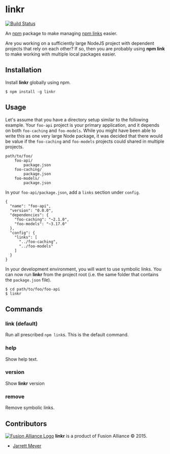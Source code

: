 # linkr

[![Build Status](https://travis-ci.org/jarrettmeyer/linkr.svg?branch=master)](https://travis-ci.org/jarrettmeyer/linkr)

An [npm](https://www.npmjs.com/) package to make managing [npm links](https://docs.npmjs.com/cli/link) easier.

Are you working on a sufficiently large NodeJS project with dependent projects that rely on each other? If so, then you
are probably using **npm link** to make working with multiple local packages easier.

## Installation

Install **linkr** globally using npm.

```
$ npm install -g linkr
```

## Usage

Let's assume that you have a directory setup similar to the following example. Your `foo-api` project is your primary
application, and it depends on both `foo-caching` and `foo-models`. While you might have been able to write this as one
very large Node package, it was decided that there would be value if the `foo-caching` and `foo-models` projects could 
shared in multiple projects.

```
path/to/foo/
    foo-api/
        package.json
    foo-caching/
        package.json
    foo-models/
        package.json
```

In your `foo-api/package.json`, add a `links` section under `config`.

```
{
  "name": "foo-api",
  "version": "0.0.0",
  "dependencies": {
    "foo-caching": "~2.1.0",
    "foo-models": "~3.17.0"
  },
  "config": {
    "links": [
      "../foo-caching",
      "../foo-models"
    ]
  }
}
```

In your development environment, you will want to use symbolic links. You can now run **linkr** from the project
root (i.e. the same folder that contains the `package.json` file).

```
$ cd path/to/foo/foo-api
$ linkr
```

## Commands

### link (default)

Run all prescribed `npm link`s. This is the default command.

### help

Show help text.

### version

Show **linkr** version

### remove

Remove symbolic links.

## Contributors

[![Fusion Alliance Logo](https://avatars0.githubusercontent.com/u/1154219?v=3&u=e1451e6a65343331369d53a2b6e0c7046c2cc810&s=60)](https://github.com/FusionAlliance)
**linkr** is a product of Fusion Alliance &copy; 2015.

+ [Jarrett Meyer](https://github.com/jarrettmeyer)
